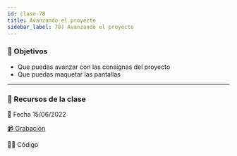 ```yaml
---
id: clase-78
title: Avanzando el proyecto
sidebar_label: 78) Avanzando el proyecto
---
```


### 🏁 Objetivos

- Que puedas avanzar con las consignas del proyecto
- Que puedas maquetar las pantallas

---

### 🚀 Recursos de la clase

📆 Fecha 15/06/2022

[📹 Grabación](https://us02web.zoom.us/rec/share/rb9MguNXnMGMasm4ypIjWjz4-DZQDiXoLCZffMejLe_9Cyu2p7OvFXwqHbkzOLmL.RWRH8pMLfL-s2nRl?startTime=1655330560000)

👩‍💻 Código
